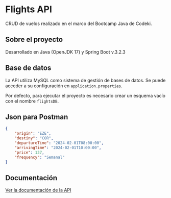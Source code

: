 
# Flights API

CRUD de vuelos realizado en el marco del Bootcamp Java de Codeki.


## Sobre el proyecto

Desarrollado en Java (OpenJDK 17) y Spring Boot v.3.2.3

## Base de datos

La API utiliza MySQL como sistema de gestión de bases de datos. Se puede acceder a su configuración en `application.properties`.

Por defecto, para ejecutar el proyecto es necesario crear un esquema vacío con el nombre `flightsDB`.


## Json para Postman

```json
{
    "origin": "EZE",
    "destiny": "COR",
    "departureTime": "2024-02-01T08:00:00",
    "arrivingTime": "2024-02-01T10:00:00",
    "price": 137,
    "frequency": "Semanal"
}
```

## Documentación
[Ver la documentación de la API](/swagger.yaml)

